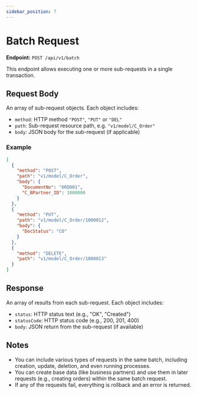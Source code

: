 ```yaml
---
sidebar_position: 7
---
```


# Batch Request

**Endpoint:** `POST /api/v1/batch`

This endpoint allows executing one or more sub-requests in a single transaction.

## Request Body

An array of sub-request objects. Each object includes:

- `method`: HTTP method `"POST"`, `"PUT"` or `"DEL"`
- `path`: Sub-request resource path, e.g. `"v1/model/C_Order"`
- `body`: JSON body for the sub-request (if applicable)

### Example

```json
[
  {
    "method": "POST",
    "path": "v1/model/C_Order",
    "body": {
      "DocumentNo": "ORD001",
      "C_BPartner_ID": 1000000
    }
  },
  {
    "method": "PUT",
    "path": "v1/model/C_Order/1000012",
    "body": {
      "DocStatus": "CO"
    }
  },
  {
    "method": "DELETE",
    "path": "v1/model/C_Order/1000013"
  }
]
```

## Response

An array of results from each sub-request. Each object includes:

- `status`: HTTP status text (e.g., "OK", "Created")
- `statusCode`: HTTP status code (e.g., 200, 201, 400)
- `body`: JSON return from the sub-request (if available)

## Notes

- You can include various types of requests in the same batch, including creation, update, deletion, and even running processes.
- You can create base data (like business partners) and use them in later requests (e.g., creating orders) within the same batch request.
- If any of the requests fail, everything is rollback and an error is returned.